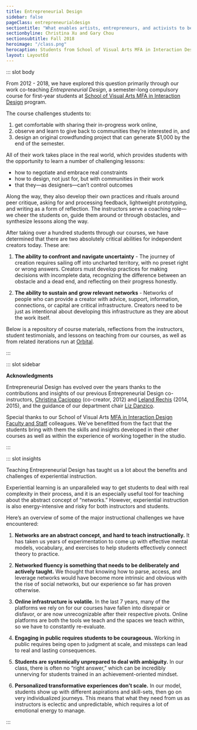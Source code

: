 ```yaml
---
title: Entrepreneurial Design
sidebar: false
pageClass: entrepreneurialdesign
sectiontitle: "What enables artists, entrepreneurs, and activists to be successful in today’s networked world?"
sectionbyline: Christina Xu and Gary Chou
sectionsubtitle: Fall 2018
heroimage: "/class.png"
herocaption: Students from School of Visual Arts MFA in Interaction Design go through an ideation exercise at the beginning of the semester.
layout: LayoutEd
---
```


::: slot body

From 2012 - 2018, we have explored this question primarily through our work co-teaching *Entrepreneurial Design*, a semester-long compulsory course for first-year students at [School of Visual Arts MFA in Interaction Design](http://interactionsdesign.sva.edu/) program.

The course challenges students to:

1. get comfortable with sharing their in-progress work online,
2. observe and learn to give back to communities they’re interested in, and
3. design an original crowdfunding project that can generate $1,000 by the end of the semester.

All of their work takes place in the real world, which provides students with the opportunity to learn a number of challenging lessons:

* how to negotiate and embrace real constraints
* how to design, not just for, but with communities in their work
* that they—as designers—can’t control outcomes

Along the way, they also develop their own practices and rituals around peer critique, asking for and processing feedback, lightweight prototyping, and writing as a form of reflection. The instructors serve a coaching role—we cheer the students on, guide them around or through obstacles, and synthesize lessons along the way.

After taking over a hundred students through our courses, we have determined that there are two absolutely critical abilities for independent creators today. These are:

1. **The ability to confront and navigate uncertainty** - The journey of creation requires sailing off into uncharted territory, with no preset right or wrong answers. Creators must develop practices for making decisions with incomplete data, recognizing the difference between an obstacle and a dead end, and reflecting on their progress honestly.

2. **The ability to sustain and grow relevant networks** - Networks of people who can provide a creator with advice, support, information, connections, or capital are critical infrastructure. Creators need to be just as intentional about developing this infrastructure as they are about the work itself.

Below is a repository of course materials, reflections from the instructors, student testimonials, and lessons on teaching from our courses, as well as from related iterations run at [Orbital](https://orbital.nyc).

:::

::: slot sidebar

**Acknowledgments**

Entrepreneurial Design has evolved over the years thanks to the contributions and insights of our previous Entrepreneurial Design co-instructors, [Christina Cacioppo](https://twitter.com/christinacaci) (co-creator, 2012) and [Leland Rechis](https://twitter.com/leland) (2014, 2015), and the guidance of our department chair [Liz Danzico](https://twitter.com/bobulate).

Special thanks to our School of Visual Arts [MFA in Interaction Design](http://interactiondesign.sva.edu) [Faculty and Staff](https://interactiondesign.sva.edu/people/faculty) colleagues. We've benefitted from the fact that the students bring with them the skills and insights developed in their other courses as well as within the experience of working together in the studio.

:::

::: slot insights

Teaching Entrepreneurial Design has taught us a lot about the benefits and challenges of experiential instruction.

Experiential learning is an unparalleled way to get students to deal with real complexity in their process, and it is an especially useful tool for teaching about the abstract concept of “networks.” However, experiential instruction is also energy-intensive and risky for both instructors and students.

Here’s an overview of some of the major instructional challenges we have encountered:

1. **Networks are an abstract concept, and hard to teach instructionally.** It has taken us years of experimentation to come up with effective mental models, vocabulary, and exercises to help students effectively connect theory to practice.

2. **Networked fluency is something that needs to be deliberately and actively taught.** We thought that knowing how to parse, access, and leverage networks would have become more intrinsic and obvious with the rise of social networks, but our experience so far has proven otherwise.

3. **Online infrastructure is volatile.** In the last 7 years, many of the platforms we rely on for our courses have fallen into disrepair or disfavor, or are now unrecognizable after their respective pivots. Online platforms are both the tools we teach and the spaces we teach within, so we have to constantly re-evaluate.

4. **Engaging in public requires students to be courageous.** Working in public requires being open to judgment at scale, and missteps can lead to real and lasting consequences.

5. **Students are systemically unprepared to deal with ambiguity.** In our class, there is often no “right answer,” which can be incredibly unnerving for students trained in an achievement-oriented mindset.

6. **Personalized transformative experiences don’t scale.** In our model, students show up with different aspirations and skill-sets, then go on very individualized journeys. This means that what they need from us as instructors is eclectic and unpredictable, which requires a lot of emotional energy to manage.

:::
